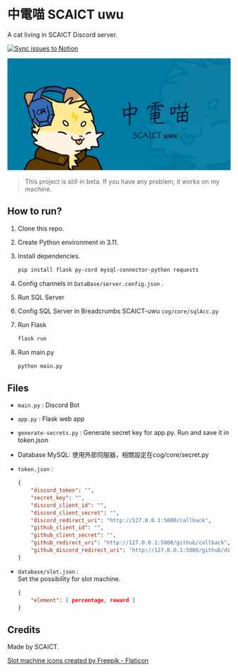 # 中電喵 SCAICT uwu

A cat living in SCAICT Discord server.

[![Sync issues to Notion](https://github.com/SCAICT/SCAICT-uwu/actions/workflows/notion.yml/badge.svg?event=issues)](https://github.com/SCAICT/SCAICT-uwu/actions/workflows/notion.yml)

![中電喵 SCAICT uwu](thumbnail.png)

> This project is still in beta. If you have any problem, it works on my machine.

## How to run?

1. Clone this repo.
2. Create Python environment in 3.11.
3. Install dependencies.

   ```bash
   pip install flask py-cord mysql-connector-python requests
   ```

4. Config channels in `DataBase/server.config.json` .
5. Run SQL Server
6. Config SQL Server in Breadcrumbs SCAICT-uwu `cog/core/sqlAcc.py`

7. Run Flask

   ```bash
   flask run
   ```

8. Run main.py

   ```bash
   python main.py
   ```

## Files

* `main.py` : Discord Bot
* `app.py` : Flask web app
* `generate-secrets.py` : Generate secret key for app.py. Run and save it in token.json
* Database MySQL: 使用外部伺服器，相關設定在cog/core/secret.py
* `token.json` :

  ```json
  {
      "discord_token": "",
      "secret_key": "",
      "discord_client_id": "",
      "discord_client_secret": "",
      "discord_redirect_uri": "http://127.0.0.1:5000/callback",
      "github_client_id": "",
      "github_client_secret": "",
      "github_redirect_uri": "http://127.0.0.1:5000/github/callback",
      "github_discord_redirect_uri": "http://127.0.0.1:5000/github/discord-callback"
  }
  ```

* `database/slot.json` :\
  Set the possibility for slot machine.

  ```json
  {
      "element": [ percentage, reward ]
  }
  ```

## Credits

Made by SCAICT.

[Slot machine icons created by Freepik - Flaticon](https://www.flaticon.com/free-icons/slot-machine)
